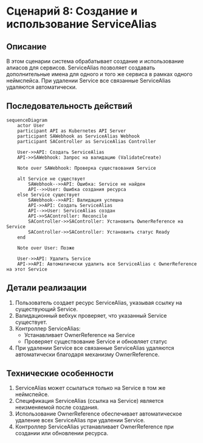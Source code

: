 # Сценарий 8: Создание и использование ServiceAlias

## Описание
В этом сценарии система обрабатывает создание и использование алиасов для сервисов. ServiceAlias позволяет создавать дополнительные имена для одного и того же сервиса в рамках одного неймспейса. При удалении Service все связанные ServiceAlias удаляются автоматически.

## Последовательность действий

```mermaid
sequenceDiagram
    actor User
    participant API as Kubernetes API Server
    participant SAWebhook as ServiceAlias Webhook
    participant SAController as ServiceAlias Controller
    
    User->>API: Создать ServiceAlias
    API->>SAWebhook: Запрос на валидацию (ValidateCreate)
    
    Note over SAWebhook: Проверка существования Service
    
    alt Service не существует
        SAWebhook-->>API: Ошибка: Service не найден
        API-->>User: Ошибка создания ресурса
    else Service существует
        SAWebhook-->>API: Валидация успешна
        API->>API: Создать ServiceAlias
        API-->>User: ServiceAlias создан
        API->>SAController: Reconcile
        SAController->>SAController: Установить OwnerReference на Service
        SAController->>SAController: Установить статус Ready
    end
    
    Note over User: Позже
    
    User->>API: Удалить Service
    API->>API: Автоматически удалить все ServiceAlias с OwnerReference на этот Service
```

## Детали реализации

1. Пользователь создает ресурс ServiceAlias, указывая ссылку на существующий Service.
2. Валидационный вебхук проверяет, что указанный Service существует.
3. Контроллер ServiceAlias:
   - Устанавливает OwnerReference на Service
   - Проверяет существование Service и обновляет статус
4. При удалении Service все связанные ServiceAlias удаляются автоматически благодаря механизму OwnerReference.

## Технические особенности

1. ServiceAlias может ссылаться только на Service в том же неймспейсе.
2. Спецификация ServiceAlias (ссылка на Service) является неизменяемой после создания.
3. Использование OwnerReference обеспечивает автоматическое удаление всех ServiceAlias при удалении Service.
4. Контроллер ServiceAlias устанавливает OwnerReference при создании или обновлении ресурса.